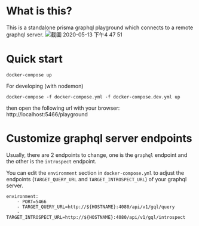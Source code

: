 # What is this?
This is a standalone prisma graphql playground which connects to a remote graphql server.
![截圖 2020-05-13 下午4 47 51](https://user-images.githubusercontent.com/5511042/82015884-628d6480-96b2-11ea-8090-1ce8bb4d76cd.png)

# Quick start
```
docker-compose up
```

For developing (with nodemon)
```
docker-compose -f docker-compose.yml -f docker-compose.dev.yml up
```

then open the following url with your browser:
http://localhost:5466/playground

# Customize graphql server endpoints
Usually, there are 2 endpoints to change, one is the `graphql` endpoint and the other is the `introspect` endpoint.

You can edit the `environment` section in `docker-compose.yml` to adjust the endpoints (`TARGET_QUERY_URL` and `TARGET_INTROSPECT_URL`) of your graphql server.
```
environment:
    - PORT=5466
    - TARGET_QUERY_URL=http://${HOSTNAME}:4080/api/v1/gql/query
    - TARGET_INTROSPECT_URL=http://${HOSTNAME}:4080/api/v1/gql/introspect
```
